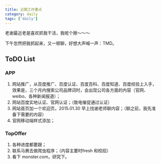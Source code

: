 ```yaml
---
title: 近期工作重点
category: daily
tags: ['daily']
---
```



老谢最近老是喜欢抓我干活，我呢个擦～～～

下午忽然把我抓起来，又一顿聊，好想大声喊一声：TMD。

## ToDO List

### APP
1. 网站推广，从百度推广、百度认证、百度百科、百度知道、百度经验上入手，效果是，三个月内搜索公司品牌词时，会出现公司各方面的内容（官网、weibo、各种新闻报道）；
2. 网站百度实地认证、官网认证；（致电催促通过认证）
3. 网站首页加一个欢迎页，2015.01.30 早上找谢老师聊内容；（聊之前，我先准备下需要的内容）
4. 官网移动端样式添加；

### TopOffer
1. 各种进度都要跟；
2. 联系马赛去做爬虫程序；（内容主要时fresh 和校招）
3. 看下 monster.com，研究下。